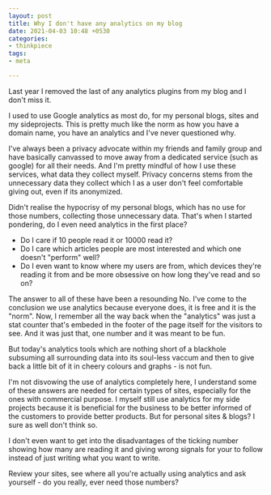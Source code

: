 ```yaml
---
layout: post
title: Why I don't have any analytics on my blog
date: 2021-04-03 10:48 +0530
categories:
- thinkpiece
tags:
- meta

---
```


Last year I removed the last of any analytics plugins from my blog and I don't miss it.

I used to use Google analytics as most do, for my personal blogs, sites and my sideprojects. This is pretty much like the norm as how you have a domain name, you have an analytics and I've never questioned why.

I've always been a privacy advocate within my friends and family group and have basically canvassed to move away from a dedicated service (such as google) for all their needs. And I'm pretty mindful of how I use these services, what data they collect myself. Privacy concerns stems from the unnecessary data they collect which I as a user don't feel comfortable giving out, even if its anonymized.

Didn't realise the hypocrisy of my personal blogs, which has no use for those numbers, collecting those unnecessary data. That's when I started pondering, do I even need analytics in the first place?

- Do I care if 10 people read it or 10000 read it?
- Do I care which articles people are most interested and which one doesn't "perform" well?
- Do I even want to know where my users are from, which devices they're reading it from and be more obsessive on how long they've read and so on?

The answer to all of these have been a resounding No. I've come to the conclusion we use analytics because everyone does, it is free and it is the "norm". Now, I remember all the way back when the "analytics" was just a stat counter that's embeded in the footer of the page itself for the visitors to see. And it was just that, one number and it was meant to be fun.

But today's analytics tools which are nothing short of a blackhole subsuming all surrounding data into its soul-less vaccum and then to give back a little bit of it in cheery colours and graphs - is not fun.

I'm not disvowing the use of analytics completely here, I understand some of these answers are needed for certain types of sites, especially for the ones with commercial purpose. I myself still use analytics for my side projects because it is beneficial for the business to be better informed of the customers to provide better products. But for personal sites & blogs? I sure as well don't think so.

I don't even want to get into the disadvantages of the ticking number showing how many are reading it and giving wrong signals for your to follow instead of just writing what you want to write.

Review your sites, see where all you're actually using analytics and ask yourself - do you really, ever need those numbers?
